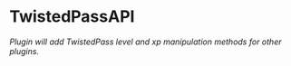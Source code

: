 # TwistedPassAPI

*Plugin will add TwistedPass level and xp manipulation methods for other plugins.*
 
